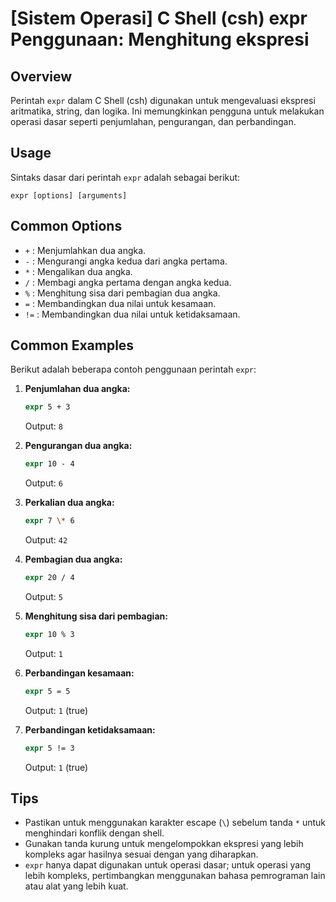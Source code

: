 # [Sistem Operasi] C Shell (csh) expr Penggunaan: Menghitung ekspresi

## Overview
Perintah `expr` dalam C Shell (csh) digunakan untuk mengevaluasi ekspresi aritmatika, string, dan logika. Ini memungkinkan pengguna untuk melakukan operasi dasar seperti penjumlahan, pengurangan, dan perbandingan.

## Usage
Sintaks dasar dari perintah `expr` adalah sebagai berikut:

```
expr [options] [arguments]
```

## Common Options
- `+` : Menjumlahkan dua angka.
- `-` : Mengurangi angka kedua dari angka pertama.
- `*` : Mengalikan dua angka.
- `/` : Membagi angka pertama dengan angka kedua.
- `%` : Menghitung sisa dari pembagian dua angka.
- `=` : Membandingkan dua nilai untuk kesamaan.
- `!=` : Membandingkan dua nilai untuk ketidaksamaan.

## Common Examples
Berikut adalah beberapa contoh penggunaan perintah `expr`:

1. **Penjumlahan dua angka:**
   ```csh
   expr 5 + 3
   ```
   Output: `8`

2. **Pengurangan dua angka:**
   ```csh
   expr 10 - 4
   ```
   Output: `6`

3. **Perkalian dua angka:**
   ```csh
   expr 7 \* 6
   ```
   Output: `42`

4. **Pembagian dua angka:**
   ```csh
   expr 20 / 4
   ```
   Output: `5`

5. **Menghitung sisa dari pembagian:**
   ```csh
   expr 10 % 3
   ```
   Output: `1`

6. **Perbandingan kesamaan:**
   ```csh
   expr 5 = 5
   ```
   Output: `1` (true)

7. **Perbandingan ketidaksamaan:**
   ```csh
   expr 5 != 3
   ```
   Output: `1` (true)

## Tips
- Pastikan untuk menggunakan karakter escape (`\`) sebelum tanda `*` untuk menghindari konflik dengan shell.
- Gunakan tanda kurung untuk mengelompokkan ekspresi yang lebih kompleks agar hasilnya sesuai dengan yang diharapkan.
- `expr` hanya dapat digunakan untuk operasi dasar; untuk operasi yang lebih kompleks, pertimbangkan menggunakan bahasa pemrograman lain atau alat yang lebih kuat.